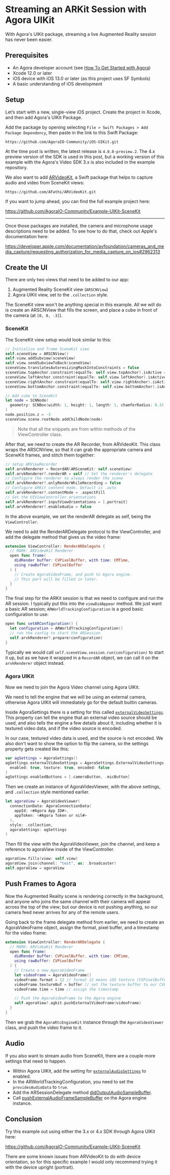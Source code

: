 # Streaming an ARKit Session with Agora UIKit

With Agora's UIKit package, streaming a live Augmented Reality session has never been easier.

## Prerequisites

- An Agora developer account (see [How To Get Started with Agora](https://www.agora.io/en/blog/how-to-get-started-with-agora?utm_source=medium&utm_medium=blog&utm_campaign=live-streaming-arkit))
- Xcode 12.0 or later
- iOS device with iOS 13.0 or later (as this project uses SF Symbols)
- A basic understanding of iOS development

## Setup

Let’s start with a new, single-view iOS project. Create the project in Xcode, and then add Agora's UIKit Package.

Add the package by opening selecting `File > Swift Packages > Add Package Dependency`, then paste in the link to this Swift Package:

```
https://github.com/AgoraIO-Community/iOS-UIKit.git
```

At the time post is written, the latest release is `4.0.0-preview.2`. The 4.x preview version of the SDK is used in this post, but a working version of this example with the Agora's Video SDK 3.x is also included in the example repository.

We also want to add [ARVideoKit](https://github.com/AFathi/ARVideoKit), a Swift package that helps to capture audio and video from SceneKit views:

```
https://github.com/AFathi/ARVideoKit.git
```

If you want to jump ahead, you can find the full example project here:

https://github.com/AgoraIO-Community/Example-UIKit-SceneKit

---

Once those packages are installed, the camera and microphone usage descriptions need to be added. To see how to do that, check out Apple's documentation here:

https://developer.apple.com/documentation/avfoundation/cameras_and_media_capture/requesting_authorization_for_media_capture_on_ios#2962313

## Create the UI

There are only two views that need to be added to our app:

1. Augmented Reality SceneKit view (`ARSCNView`)
2. Agora UIKit view, set to the `.collection` style.

The SceneKit view won't be anything special in this example. All we will do is create an ARSCNView that fills the screen, and place a cube in front of the camera (at `[0, 0, -3]`).

### SceneKit

The SceneKit view setup would look similar to this:

```swift
// Initialise and frame SceneKit view
self.sceneView = ARSCNView()
self.view.addSubview(sceneView)
self.view.sendSubviewToBack(sceneView)
sceneView.translatesAutoresizingMaskIntoConstraints = false
sceneView.topAnchor.constraint(equalTo: self.view.topAnchor).isActive = true
sceneView.leftAnchor.constraint(equalTo: self.view.leftAnchor).isActive = true
sceneView.rightAnchor.constraint(equalTo: self.view.rightAnchor).isActive = true
sceneView.bottomAnchor.constraint(equalTo: self.view.bottomAnchor).isActive = true

// Add cube to SceneKit
let node = SCNNode(
  geometry: SCNBox(width: 1, height: 1, length: 1, chamferRadius: 0.3)
)
node.position.z = -3
sceneView.scene.rootNode.addChildNode(node)
```

> Note that all the snippets are from within methods of the ViewController class.

After that, we need to create the AR Recorder, from ARVideoKit. This class wraps the ARSCNView, so that it can grab the appropriate camera and SceneKit frames, and stitch them together:

```swift
// setup ARViewRecorder
self.arvkRenderer = RecordAR(ARSceneKit: self.sceneView)
self.arvkRenderer?.renderAR = self // Set the renderer's delegate
// Configure the renderer to always render the scene
self.arvkRenderer?.onlyRenderWhileRecording = false
// Configure ARKit content mode. Default is .auto
self.arvkRenderer?.contentMode = .aspectFill
// Set the UIViewController orientations
self.arvkRenderer?.inputViewOrientations = [.portrait]
self.arvkRenderer?.enableAudio = false

```

In the above example, we set the renderAR delegate as self, being the `ViewController`.

We need to add the RenderARDelegate protocol to the ViewController, and add the delegate method that gives us the video frame:

```swift
extension ViewController: RenderARDelegate {
  // MARK: ARVideoKit Renderer
  open func frame(
    didRender buffer: CVPixelBuffer, with time: CMTime,
    using rawBuffer: CVPixelBuffer
  ) {
    // Create AgoraVideoFrame, and push to Agora engine.
    // This part will be filled in later.
  }
}
```

The final step for the ARKit session is that we need to configure and run the AR session. I typically put this into the `viewDidAppear` method. We just want a basic AR session; `ARWorldTrackingConfiguration` is a good basic configuration to use:

```swift
open func setARConfiguration() {
  let configuration = ARWorldTrackingConfiguration()
  // run the config to start the ARSession
  self.arvkRenderer?.prepare(configuration)
}
```

Typically we would call `self.sceneView.session.run(configuration)` to start it up, but as we have it wrapped in a `RecordAR` object, we can call it on the `arvkRenderer` object instead.

### Agora UIKit

Now we need to join the Agora Video channel using Agora UIKit.

We need to tell the engine that we will be using an external camera, otherwise Agora UIKit will immediately go for the default builtin cameras.

Inside AgoraSettings there is a setting for this called [`externalVideoSettings`](https://github.com/AgoraIO-Community/iOS-UIKit/blob/2f147953b3cbe0016b8ca0bbd955029daf192fc6/Sources/Agora-UIKit/AgoraSettings.swift#L97). This property can tell the engine that an external video source should be used, and also tells the engine a few details about it, including whether it is textured video data, and if the video source is encoded.

In our case, textured video data is used, and the source is not encoded. We also don't want to show the option to flip the camera, so the settings property gets created like this:

```swift
var agSettings = AgoraSettings()
agSettings.externalVideoSettings = AgoraSettings.ExternalVideoSettings(
  enabled: true, texture: true, encoded: false
)
agSettings.enabledButtons = [.cameraButton, .micButton]
```

Then we create an instance of AgoraVideoViewer, with the above settings, and `.collection` style mentioned earlier.

```swift
let agoraView = AgoraVideoViewer(
  connectionData: AgoraConnectionData(
    appId: <#Agora App ID#>,
    appToken: <#Agora Token or nil#>
  ),
  style: .collection,
  agoraSettings: agSettings
)
```

Then fill the view with the AgoraVideoViewer, join the channel, and keep a reference to agoraView inside of the ViewController.

```swift
agoraView.fills(view: self.view)
agoraView.join(channel: "test", as: .broadcaster)
self.agoraView = agoraView
```

## Push Frames to Agora

Now the Augmented Reality scene is rendering correctly in the background, and anyone who joins the same channel with their camera will appear across the top of the view; but our device is not pushing anything, so our camera feed never arrives for any of the remote users.

Going back to the frame delegate method from earlier, we need to create an AgoraVideoFrame object, assign the format, pixel buffer, and a timestamp for the video frame:

```swift
extension ViewController: RenderARDelegate {
  // MARK: ARVideoKit Renderer
  open func frame(
    didRender buffer: CVPixelBuffer, with time: CMTime,
    using rawBuffer: CVPixelBuffer
  ) {
    // Create a new AgoraVideoFrame
    let videoFrame = AgoraVideoFrame()
    videoFrame.format = 12 // format 12 means iOS texture (CVPixelBufferRef)
    videoFrame.textureBuf = buffer // set the texture buffer to our CVPixelBuffer
    videoFrame.time = time // assign the timestamp

    // Push the AgoraVideoFrame to the Agora engine
    self.agoraView?.agkit.pushExternalVideoFrame(videoFrame)
  }
}
```

Then we grab the `AgoraRtcEngineKit` instance through the `AgoraVideoViewer` class, and push the video frame to it.

## Audio

If you also want to stream audio from SceneKit, there are a couple more settings that need to happen.

- Within Agora UIKit, add the setting for [`externalAudioSettings`](https://github.com/AgoraIO-Community/iOS-UIKit/blob/2f147953b3cbe0016b8ca0bbd955029daf192fc6/Sources/Agora-UIKit/AgoraSettings.swift#L133) to enabled.
- In the ARWorldTrackingConfiguration, you need to set the `providesAudioData` to `true`.
- Add the ARSessionDelegate method [didOutputAudioSampleBuffer](https://developer.apple.com/documentation/arkit/arsessionobserver/2923544-session).
- Call [pushExternalAudioFrameSampleBuffer](https://docs.agora.io/en/All/API%20Reference/oc/Classes/AgoraRtcEngineKit.html#//api/name/pushExternalAudioFrameSampleBuffer:) on the Agora engine instance.

## Conclusion

Try this example out using either the 3.x or 4.x SDK through Agora UIKit here:

https://github.com/AgoraIO-Community/Example-UIKit-SceneKit

There are some known issues from ARVideoKit to do with device orientation, so for this specific example I would only recommend trying it with the device upright (portrait).

